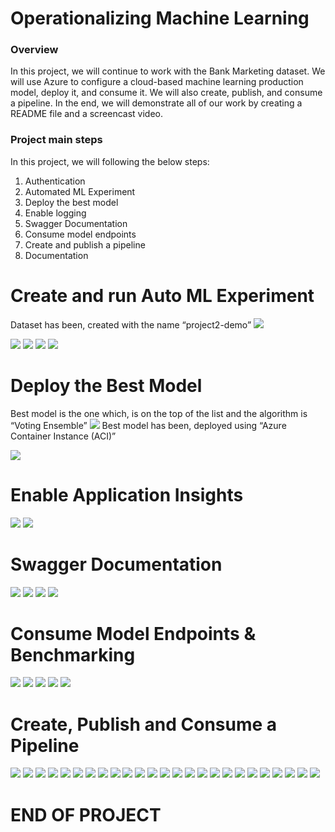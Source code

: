 # Operationalizing Machine Learning
### **Overview**
In this project, we will continue to work with the Bank Marketing dataset. We will use Azure to configure a cloud-based machine learning production model, deploy it, and consume it. We will also create, publish, and consume a pipeline. In the end, we will demonstrate all of our work by creating a README file and a screencast video.
### **Project main steps**
In this project, we will following the below steps:
1.	Authentication
2.	Automated ML Experiment
3.	Deploy the best model
4.	Enable logging
5.	Swagger Documentation
6.	Consume model endpoints
7.	Create and publish a pipeline
8.	Documentation

# Create and run Auto ML Experiment
Dataset has been, created with the name “project2-demo”
<img src="Images/pic1.png">

<img src="Images/pic2.png">

<img src="Images/pic3.png">

<img src="Images/pic4.png">

<img src="Images/pic5.png">

# Deploy the Best Model
Best model is the one which, is on the top of the list and the algorithm is “Voting Ensemble”
<img src="Images/pic6.png">
Best model has been, deployed using “Azure Container Instance (ACI)”

<img src="Images/pic7.png">

# Enable Application Insights

<img src="Images/pic8.png">

<img src="Images/pic9.png">

# Swagger Documentation

<img src="Images/pic10.png">

<img src="Images/pic11.png">

<img src="Images/pic12.png">

<img src="Images/pic13.png">

# Consume Model Endpoints & Benchmarking

<img src="Images/pic14.png">

<img src="Images/pic15.png">

<img src="Images/pic16.png">

<img src="Images/pic17.png">

<img src="Images/pic18.png">

# Create, Publish and Consume a Pipeline

<img src="Images/pic19.png">

<img src="Images/pic20.png">

<img src="Images/pic21.png">

<img src="Images/pic22.png">

<img src="Images/pic23.png">

<img src="Images/pic24.png">

<img src="Images/pic25.png">

<img src="Images/pic26.png">

<img src="Images/pic27.png">

<img src="Images/pic28.png">

<img src="Images/pic29.png">

<img src="Images/pic30.png">

<img src="Images/pic31.png">

<img src="Images/pic32.png">

<img src="Images/pic33.png">

<img src="Images/pic34.png">

<img src="Images/pic35.png">

<img src="Images/pic36.png">

<img src="Images/pic37.png">

<img src="Images/pic38.png">

<img src="Images/pic39.png">

<img src="Images/pic40.png">

<img src="Images/pic41.png">

<img src="Images/pic42.png">

<img src="Images/pic43.png">

# END OF PROJECT
